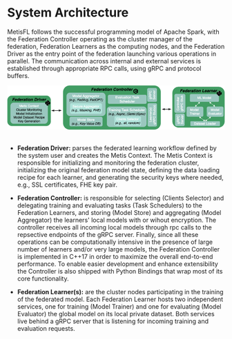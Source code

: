 System Architecture
=============================

MetisFL follows the successful programming model of Apache Spark, with the Federation Controller operating as the cluster manager of the federation, Federation Learners as the computing nodes, and the Federation Driver as the entry point of the federation launching various operations in parallel. The communication across internal and external services is established through appropriate RPC calls, using gRPC and protocol buffers.


<div align="center">
 <img 
    src="../img/MetisFL-Components-Internal.png" width="1000px", alt="MetisFL Components Overview">
</div>

</br>


* **Federation Driver:** parses the federated learning workflow defined by the system user and creates the Metis Context. The Metis Context is responsible for initializing and monitoring the federation cluster, initializing the original federation model state, defining the data loading recipe for each learner, and generating the security keys where needed, e.g., SSL certificates, FHE key pair. 

* **Federation Controller:** is responsible for selecting (Clients Selector) and delegating training and evaluating tasks (Task Schedulers) to the Federation Learners, and storing (Model Store) and aggregating (Model Aggregator) the learners' local models with or wihout encryption. The controller receives all incoming local models through rpc calls to the repsective endpoints of the gRPC server. Finally, since all these operations can be computationally intensive in the presence of large number of learners and/or very large models, the Federation Controller is implemented in C++17 in order to maximize the overall end-to-end performance. To enable easier development and enhance extensibility the Controller is also shipped with Python Bindings that wrap most of its core functionality.

* **Federation Learner(s):** are the cluster nodes participating in the training of the federated model. Each Federation Learner hosts two independent services, one for training (Model Trainer) and one for evaluating (Model Evaluator) the global model on its local private dataset. Both services live behind a gRPC server that is listening for incoming training and evaluation requests.



